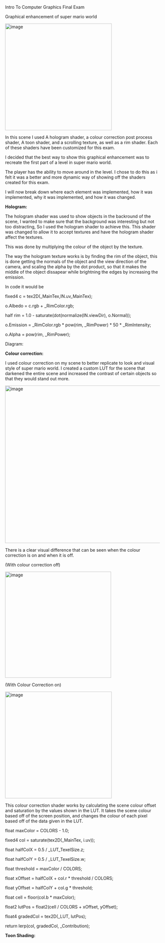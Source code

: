 Intro To Computer Graphics Final Exam


Graphical enhancement of super mario world

<img width="347" alt="image" src="https://github.com/user-attachments/assets/3d19cfb3-4bb4-4dc0-96f2-e46db0e020d5">


In this scene I used A hologram shader, a colour correction post process shader, A toon shader, and a scrolling texture, as well as a rim shader. Each of these shaders have been customized for this exam. 

I decided that the best way to show this graphical enhancement was to recreate the first part of a level in super mario world. 

The player has the ability to move around in the level. I chose to do this as i felt it was a better and more dynamic way of showing off the shaders created for this exam. 

I will now break down where each element was implemented, how it was implemented, why it was implemented, and how it was changed.


**Hologram:**

The hologram shader was used to show objects in the backround of the scene, I wanted to make sure that the background was interesting but not too distracting, So I used the hologram shader to achieve this. This shader was changed to allow it to accept textures and have the hologram shader affect the textures. 


This was done by multiplying the colour of the object by the texture. 

The way the hologram texture works is by finding the rim of the object, this is done getting the normals of the object and the view direction of the camera, and scaling the alpha by the dot product, so that it makes the middle of the object dissapear while brightning the edges by increasing the emission. 

In code it would be 

fixed4 c =  tex2D(_MainTex,IN.uv_MainTex);

o.Albedo = c.rgb + _RimColor.rgb;


half rim = 1.0 - saturate(dot(normalize(IN.viewDir), o.Normal));

o.Emission = _RimColor.rgb * pow(rim, _RimPower) * 50 * _RimIntensity;

o.Alpha = pow(rim, _RimPower); 

Diagram:









**Colour correction:**


I used colour correction on my scene to better replicate to look and visual style of super mario world. I created a custom LUT for the scene that darkened the entire scene and increased the contrast of certain objects so that they would stand out more. 
                
<img width="512" alt="image" src="https://github.com/user-attachments/assets/c750fd00-3399-48e3-b50c-06c55272c92a">



There is a clear visual difference that can be seen when the colour correction is on and when it is off. 

(With colour correction off)

<img width="345" alt="image" src="https://github.com/user-attachments/assets/20e52d5a-9f21-4441-89f0-f9a99705f4f3">



(With Colour Correction on)

<img width="347" alt="image" src="https://github.com/user-attachments/assets/3d19cfb3-4bb4-4dc0-96f2-e46db0e020d5">


This colour correction shader works by calculating the scene colour offset and saturation by the values shown in the LUT. 
It takes the scene colour based off of the screen position, and changes the colour of each pixel based off of the data given in the LUT. 


float maxColor = COLORS - 1.0;

fixed4 col = saturate(tex2D(_MainTex, i.uv));

float halfColX = 0.5 / _LUT_TexelSize.z;

float halfColY = 0.5 / _LUT_TexelSize.w;

float threshold = maxColor / COLORS;

float xOffset = halfColX + col.r * threshold /
COLORS;

float yOffset = halfColY + col.g * threshold;

float cell = floor(col.b * maxColor);

float2 lutPos = float2(cell / COLORS + xOffset,
yOffset);

float4 gradedCol = tex2D(_LUT, lutPos);

return lerp(col, gradedCol, _Contribution);



**Toon Shading:**







